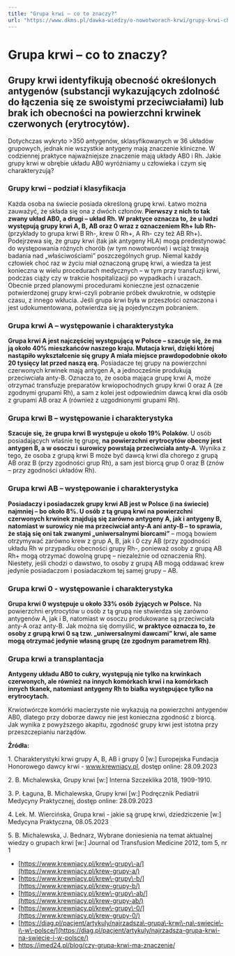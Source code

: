 ```yaml
---
title: "Grupa krwi – co to znaczy?"
url: "https://www.dkms.pl/dawka-wiedzy/o-nowotworach-krwi/grupy-krwi-charakterystyka-oraz-czestosc-wystepowania"
---
```


# Grupa krwi – co to znaczy?

## Grupy krwi identyfikują obecność określonych antygenów (substancji wykazujących zdolność do łączenia się ze swoistymi przeciwciałami) lub brak ich obecności na powierzchni krwinek czerwonych (erytrocytów).

Dotychczas wykryto \>350 antygenów, sklasyfikowanych w 36 układów grupowych, jednak nie wszystkie antygeny mają znaczenie kliniczne. W codziennej praktyce najważniejsze znaczenie mają układy AB0 i Rh. Jakie grupy krwi w obrębie układu AB0 wyróżniamy u człowieka i czym się charakteryzują?


### Grupy krwi – podział i klasyfikacja


Każda osoba na świecie posiada określoną grupę krwi. Łatwo można zauważyć, że składa się ona z dwóch członów. **Pierwszy z nich to tak zwany układ AB0, a drugi – układ Rh. W praktyce oznacza to, że u ludzi występują grupy krwi A, B, AB oraz 0 wraz z oznaczeniem Rh\+ lub Rh\-** (przykłady to grupa krwi B Rh\-, krew 0 Rh\+, A Rh\- czy też AB Rh\+)**.** Podejrzewa się, że grupy krwi (tak jak antygeny HLA) mogą predestynować do występowania różnych chorób (w tym nowotworów) i wciąż trwają badania nad „właściwościami” poszczególnych grup. Niemal każdy człowiek choć raz w życiu miał oznaczoną grupę krwi, a wiedza ta jest konieczna w wielu procedurach medycznych – w tym przy transfuzji krwi, podczas ciąży czy w trakcie hospitalizacji po wypadkach i urazach. Obecnie przed planowymi procedurami konieczne jest oznaczenie potwierdzonej grupy krwi\-czyli pobranie próbek dwukrotnie, w odstępie czasu, z innego wkłucia. Jeśli grupa krwi była w przeszłości oznaczona i jest udokumentowana, potwierdza się ją pojedynczym pobraniem.


### Grupa krwi A – występowanie i charakterystyka


**Grupa krwi A jest najczęściej występującą w Polsce – szacuje się, że ma ją około 40% mieszkańców naszego kraju. Mutacja krwi, dzięki której nastąpiło wykształcenie się grupy A miała miejsce prawdopodobnie około 20 tysięcy lat przed naszą erą.** Posiadacze tej grupy na powierzchni czerwonych krwinek mają antygen A, a jednocześnie produkują przeciwciała anty\-B. Oznacza to, że osoba mająca grupę krwi A, może otrzymać transfuzje preparatów krwiopochodnych grupy krwi 0 oraz A (ze zgodnymi grupami Rh), a sam z kolei jest odpowiednim dawcą krwi dla osób z grupami AB oraz A (również z uzgodnionymi grupami Rh).


### Grupa krwi B – występowanie i charakterystyka


**Szacuje się, że grupa krwi B występuje u około 19% Polaków.** U osób posiadających właśnie tę grupę, **na powierzchni erytrocytów obecny jest antygen B, a w osoczu i surowicy powstają przeciwciała anty\-A**. Wynika z tego, że osoba z grupą krwi B może być dawcą krwi dla chorego z grupą AB oraz B (przy zgodności grup Rh), a sam jest biorcą grup 0 oraz B (znów – przy zgodności układów Rh).


### Grupa krwi AB – występowanie i charakterystyka


**Posiadaczy i posiadaczek grupy krwi AB jest w Polsce (i na świecie) najmniej – bo około 8%. U osób z tą grupą krwi na powierzchni czerwonych krwinek znajdują się zarówno antygeny A, jak i antygeny B, natomiast w surowicy nie ma przeciwciał anty\-A ani anty\-B – to sprawia, że stają się oni tak zwanymi „uniwersalnymi biorcami”** – mogą bowiem otrzymywać zarówno krew z grup A, B, jak i 0 czy AB (przy zgodności układu Rh w przypadku obecności grupy Rh\-, ponieważ osoby z grupą AB Rh\+ mogą otrzymać dowolną grupę – niezależnie od oznaczenia Rh). Niestety, jeśli chodzi o dawstwo, to osoby z grupą AB mogą oddawać krew jedynie posiadaczom i posiadaczkom tej samej grupy – AB.


### Grupa krwi 0 \- występowanie i charakterystyka


**Grupa krwi 0 występuje u około 33% osób żyjących w Polsce.** Na powierzchni erytrocytów u osób z tą grupą nie stwierdza się zarówno antygenów A, jak i B, natomiast w osoczu produkowane są przeciwciała anty\-A oraz anty\-B. Jak można się domyślić, **w praktyce oznacza to, że osoby z grupą krwi 0 są tzw. „uniwersalnymi dawcami” krwi, ale same mogą otrzymać jedynie własną grupę (ze zgodnym parametrem Rh)**.


### Grupa krwi a transplantacja


**Antygeny układu AB0 to cukry, występują nie tylko na krwinkach czerwonych, ale również na innych komórkach krwi i na komórkach innych tkanek, natomiast antygeny Rh to białka występujące tylko na erytrocytach.**


Krwiotwórcze komórki macierzyste nie wykazują na powierzchni antygenów AB0, dlatego przy doborze dawcy nie jest konieczna zgodność z biorcą. Jak wynika z powyższego akapitu, zgodność grupy krwi jest istotna przy przeszczepianiu narządów.


**Źródła:**


1\. Charakterystyki krwi grupy A, B, AB i grupy 0 \[w:] Europejska Fundacja Honorowego dawcy krwi \- www.krewniacy.pl, dostęp online: 28\.09\.2023


2\. B. Michalewska, Grupy krwi \[w:] Interna Szczeklika 2018, 1909\-1910\.


3\. P. Łaguna, B. Michalewska, Grupy krwi \[w:] Podręcznik Pediatrii Medycyny Praktycznej, dostęp online: 28\.09\.2023


4\. Lek. M. Wiercińska, Grupa krwi \- jakie są grupę krwi, dziedziczenie \[w:] Medycyna Praktyczna, 08\.05\.2023


5\. B. Michalewska, J. Bednarz, Wybrane doniesienia na temat aktualnej wiedzy o grupach krwi \[w:] Journal od Transfusion Medicine 2012, tom 5, nr 1


* [https://www.krewniacy.pl/krew\-grupy\-a/](https://www.krewniacy.pl/krew-grupy-a/)
* [https://www.krewniacy.pl/krew\-grupy\-b/](https://www.krewniacy.pl/krew-grupy-b/)
* [https://www.krewniacy.pl/krew\-grupy\-ab/](https://www.krewniacy.pl/krew-grupy-ab/)
* [https://www.krewniacy.pl/krew\-grupy\-0/](https://www.krewniacy.pl/krew-grupy-0/)
* [https://diag.pl/pacjent/artykuly/najrzadsza\-grupa\-krwi\-na\-swiecie\-i\-w\-polsce/](https://diag.pl/pacjent/artykuly/najrzadsza-grupa-krwi-na-swiecie-i-w-polsce/)
* [https://imed24\.pl/blog/czy\-grupa\-krwi\-ma\-znaczenie/](https://imed24.pl/blog/czy-grupa-krwi-ma-znaczenie/)

